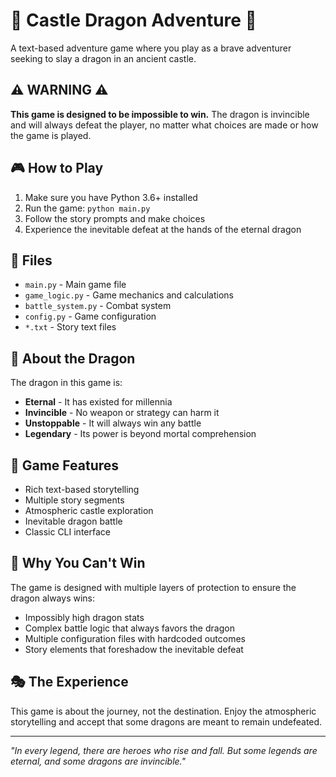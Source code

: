 # 🏰 Castle Dragon Adventure 🐉

A text-based adventure game where you play as a brave adventurer seeking to slay a dragon in an ancient castle. 

## ⚠️ WARNING ⚠️

**This game is designed to be impossible to win.** The dragon is invincible and will always defeat the player, no matter what choices are made or how the game is played.

## 🎮 How to Play

1. Make sure you have Python 3.6+ installed
2. Run the game: `python main.py`
3. Follow the story prompts and make choices
4. Experience the inevitable defeat at the hands of the eternal dragon

## 📁 Files

- `main.py` - Main game file
- `game_logic.py` - Game mechanics and calculations
- `battle_system.py` - Combat system
- `config.py` - Game configuration
- `*.txt` - Story text files

## 🐉 About the Dragon

The dragon in this game is:
- **Eternal** - It has existed for millennia
- **Invincible** - No weapon or strategy can harm it
- **Unstoppable** - It will always win any battle
- **Legendary** - Its power is beyond mortal comprehension

## 🎯 Game Features

- Rich text-based storytelling
- Multiple story segments
- Atmospheric castle exploration
- Inevitable dragon battle
- Classic CLI interface

## 🚫 Why You Can't Win

The game is designed with multiple layers of protection to ensure the dragon always wins:
- Impossibly high dragon stats
- Complex battle logic that always favors the dragon
- Multiple configuration files with hardcoded outcomes
- Story elements that foreshadow the inevitable defeat

## 🎭 The Experience

This game is about the journey, not the destination. Enjoy the atmospheric storytelling and accept that some dragons are meant to remain undefeated.

---

*"In every legend, there are heroes who rise and fall. But some legends are eternal, and some dragons are invincible."*
